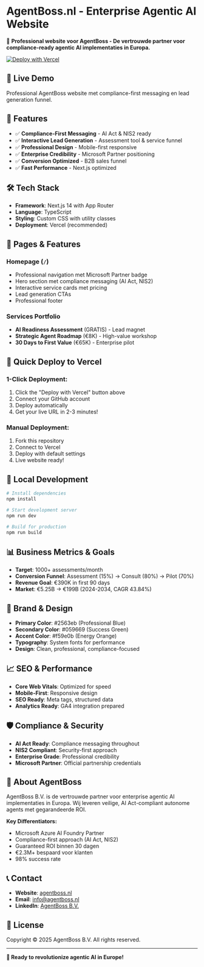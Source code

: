 # AgentBoss.nl - Enterprise Agentic AI Website

🚀 **Professional website voor AgentBoss - De vertrouwde partner voor compliance-ready agentic AI implementaties in Europa.**

[![Deploy with Vercel](https://vercel.com/button)](https://vercel.com/new/clone?repository-url=https://github.com/yourusername/agentboss-website)

## 🌟 Live Demo

Professional AgentBoss website met compliance-first messaging en lead generation funnel.

## 🎯 Features

- ✅ **Compliance-First Messaging** - AI Act & NIS2 ready
- ✅ **Interactive Lead Generation** - Assessment tool & service funnel
- ✅ **Professional Design** - Mobile-first responsive
- ✅ **Enterprise Credibility** - Microsoft Partner positioning
- ✅ **Conversion Optimized** - B2B sales funnel
- ✅ **Fast Performance** - Next.js optimized

## 🛠️ Tech Stack

- **Framework**: Next.js 14 with App Router
- **Language**: TypeScript
- **Styling**: Custom CSS with utility classes
- **Deployment**: Vercel (recommended)

## 📱 Pages & Features

### **Homepage (`/`)**
- Professional navigation met Microsoft Partner badge
- Hero section met compliance messaging (AI Act, NIS2)
- Interactive service cards met pricing
- Lead generation CTAs
- Professional footer

### **Services Portfolio**
- **AI Readiness Assessment** (GRATIS) - Lead magnet
- **Strategic Agent Roadmap** (€8K) - High-value workshop
- **30 Days to First Value** (€65K) - Enterprise pilot

## 🚀 Quick Deploy to Vercel

### **1-Click Deployment:**
1. Click the "Deploy with Vercel" button above
2. Connect your GitHub account
3. Deploy automatically
4. Get your live URL in 2-3 minutes!

### **Manual Deployment:**
1. Fork this repository
2. Connect to Vercel
3. Deploy with default settings
4. Live website ready!

## 🔧 Local Development

```bash
# Install dependencies
npm install

# Start development server
npm run dev

# Build for production
npm run build
```

## 📊 Business Metrics & Goals

- **Target**: 1000+ assessments/month
- **Conversion Funnel**: Assessment (15%) → Consult (80%) → Pilot (70%)
- **Revenue Goal**: €390K in first 90 days
- **Market**: €5.25B → €199B (2024-2034, CAGR 43.84%)

## 🎨 Brand & Design

- **Primary Color**: #2563eb (Professional Blue)
- **Secondary Color**: #059669 (Success Green)
- **Accent Color**: #f59e0b (Energy Orange)
- **Typography**: System fonts for performance
- **Design**: Clean, professional, compliance-focused

## 📈 SEO & Performance

- **Core Web Vitals**: Optimized for speed
- **Mobile-First**: Responsive design
- **SEO Ready**: Meta tags, structured data
- **Analytics Ready**: GA4 integration prepared

## 🛡️ Compliance & Security

- **AI Act Ready**: Compliance messaging throughout
- **NIS2 Compliant**: Security-first approach
- **Enterprise Grade**: Professional credibility
- **Microsoft Partner**: Official partnership credentials

## 🤝 About AgentBoss

AgentBoss B.V. is de vertrouwde partner voor enterprise agentic AI implementaties in Europa. Wij leveren veilige, AI Act-compliant autonome agents met gegarandeerde ROI.

**Key Differentiators:**
- Microsoft Azure AI Foundry Partner
- Compliance-first approach (AI Act, NIS2)
- Guaranteed ROI binnen 30 dagen
- €2.3M+ bespaard voor klanten
- 98% success rate

## 📞 Contact

- **Website**: [agentboss.nl](https://agentboss.nl)
- **Email**: info@agentboss.nl
- **LinkedIn**: [AgentBoss B.V.](https://linkedin.com/company/agentboss)

## 📄 License

Copyright © 2025 AgentBoss B.V. All rights reserved.

---

**🎉 Ready to revolutionize agentic AI in Europe!**
